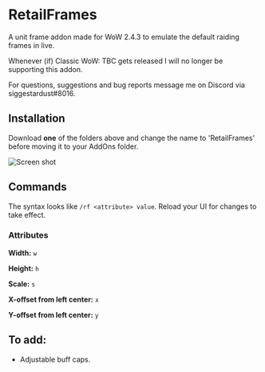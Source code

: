 # RetailFrames
A unit frame addon made for WoW 2.4.3 to emulate the default raiding frames in live.

Whenever (if) Classic WoW: TBC gets released I will no longer be supporting this addon.

For questions, suggestions and bug reports message me on Discord via siggestardust#8016.

## Installation

Download **one** of the folders above and change the name to 'RetailFrames' before moving it to your AddOns folder. 

![Screen shot](https://image.prntscr.com/image/AK4UvUo5TB_Et0ZCjaEGHA.png)

## Commands

The syntax looks like `/rf <attribute> value`. Reload your UI for changes to take effect.

### Attributes

**Width:** `w`

**Height:** `h`

**Scale:** `s`

**X-offset from left center:** `x`

**Y-offset from left center:** `y`

## To add: 
- Adjustable buff caps.
